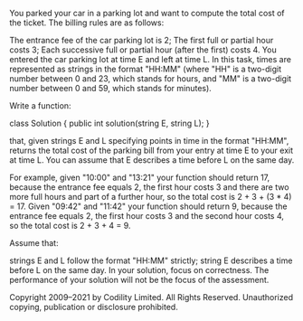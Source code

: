 You parked your car in a parking lot and want to compute the total cost of the ticket. The billing rules are as follows:

The entrance fee of the car parking lot is 2;
The first full or partial hour costs 3;
Each successive full or partial hour (after the first) costs 4.
You entered the car parking lot at time E and left at time L. In this task, times are represented as strings in the format "HH:MM" (where "HH" is a two-digit number between 0 and 23, which stands for hours, and "MM" is a two-digit number between 0 and 59, which stands for minutes).

Write a function:

class Solution { public int solution(string E, string L); }

that, given strings E and L specifying points in time in the format "HH:MM", returns the total cost of the parking bill from your entry at time E to your exit at time L. You can assume that E describes a time before L on the same day.

For example, given "10:00" and "13:21" your function should return 17, because the entrance fee equals 2, the first hour costs 3 and there are two more full hours and part of a further hour, so the total cost is 2 + 3 + (3 * 4) = 17. Given "09:42" and "11:42" your function should return 9, because the entrance fee equals 2, the first hour costs 3 and the second hour costs 4, so the total cost is 2 + 3 + 4 = 9.

Assume that:

strings E and L follow the format "HH:MM" strictly;
string E describes a time before L on the same day.
In your solution, focus on correctness. The performance of your solution will not be the focus of the assessment.

Copyright 2009–2021 by Codility Limited. All Rights Reserved. Unauthorized copying, publication or disclosure prohibited.
